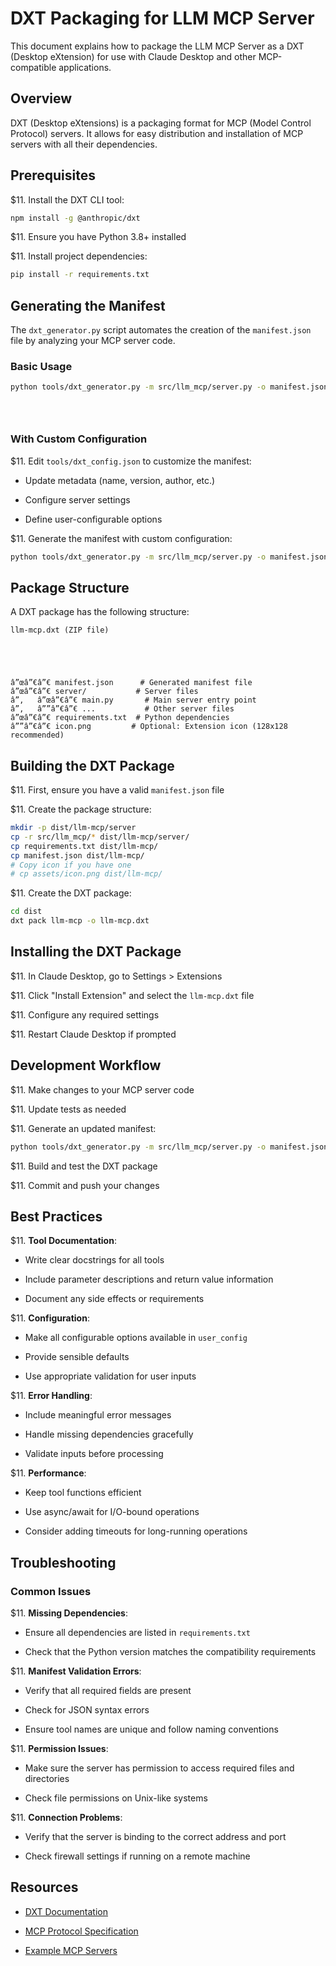 ﻿# DXT Packaging for LLM MCP Server

This document explains how to package the LLM MCP Server as a DXT (Desktop eXtension) for use with Claude Desktop and
other MCP-compatible applications.

## Overview

DXT (Desktop eXtensions) is a packaging format for MCP (Model Control Protocol) servers. It allows for easy distribution
and installation of MCP servers with all their dependencies.

## Prerequisites

$11. Install the DXT CLI tool:

   ```bash
   npm install -g @anthropic/dxt
   ```

$11. Ensure you have Python 3.8+ installed

$11. Install project dependencies:

   ```bash
   pip install -r requirements.txt
   ```

## Generating the Manifest

The `dxt_generator.py` script automates the creation of the `manifest.json` file by analyzing your MCP server code.

### Basic Usage

```bash
python tools/dxt_generator.py -m src/llm_mcp/server.py -o manifest.json





```

### With Custom Configuration

$11. Edit `tools/dxt_config.json` to customize the manifest:

   - Update metadata (name, version, author, etc.)


   - Configure server settings

   - Define user-configurable options



$11. Generate the manifest with custom configuration:

   ```bash
   python tools/dxt_generator.py -m src/llm_mcp/server.py -o manifest.json --overrides tools/dxt_config.json
   ```

## Package Structure

A DXT package has the following structure:

```
llm-mcp.dxt (ZIP file)





â”œâ”€â”€ manifest.json      # Generated manifest file
â”œâ”€â”€ server/           # Server files
â”‚   â”œâ”€â”€ main.py       # Main server entry point
â”‚   â””â”€â”€ ...           # Other server files
â”œâ”€â”€ requirements.txt  # Python dependencies
â””â”€â”€ icon.png         # Optional: Extension icon (128x128 recommended)

```


## Building the DXT Package

$11. First, ensure you have a valid `manifest.json` file

$11. Create the package structure:

   ```bash
   mkdir -p dist/llm-mcp/server
   cp -r src/llm_mcp/* dist/llm-mcp/server/
   cp requirements.txt dist/llm-mcp/
   cp manifest.json dist/llm-mcp/
   # Copy icon if you have one
   # cp assets/icon.png dist/llm-mcp/
   ```

$11. Create the DXT package:

   ```bash
   cd dist
   dxt pack llm-mcp -o llm-mcp.dxt
   ```

## Installing the DXT Package

$11. In Claude Desktop, go to Settings > Extensions

$11. Click "Install Extension" and select the `llm-mcp.dxt` file


$11. Configure any required settings

$11. Restart Claude Desktop if prompted



## Development Workflow

$11. Make changes to your MCP server code

$11. Update tests as needed


$11. Generate an updated manifest:

   ```bash
   python tools/dxt_generator.py -m src/llm_mcp/server.py -o manifest.json
   ```

$11. Build and test the DXT package

$11. Commit and push your changes



## Best Practices

$11. **Tool Documentation**:

   - Write clear docstrings for all tools


   - Include parameter descriptions and return value information

   - Document any side effects or requirements



$11. **Configuration**:

   - Make all configurable options available in `user_config`


   - Provide sensible defaults

   - Use appropriate validation for user inputs



$11. **Error Handling**:

   - Include meaningful error messages


   - Handle missing dependencies gracefully

   - Validate inputs before processing



$11. **Performance**:

   - Keep tool functions efficient


   - Use async/await for I/O-bound operations

   - Consider adding timeouts for long-running operations



## Troubleshooting

### Common Issues

$11. **Missing Dependencies**:

   - Ensure all dependencies are listed in `requirements.txt`


   - Check that the Python version matches the compatibility requirements

$11. **Manifest Validation Errors**:

   - Verify that all required fields are present


   - Check for JSON syntax errors

   - Ensure tool names are unique and follow naming conventions



$11. **Permission Issues**:

   - Make sure the server has permission to access required files and directories


   - Check file permissions on Unix-like systems

$11. **Connection Problems**:

   - Verify that the server is binding to the correct address and port


   - Check firewall settings if running on a remote machine

## Resources

- [DXT Documentation](https://github.com/anthropics/dxt)

- [MCP Protocol Specification](https://github.com/anthropics/mcp)


- [Example MCP Servers](https://github.com/anthropics/dxt/tree/main/examples)
